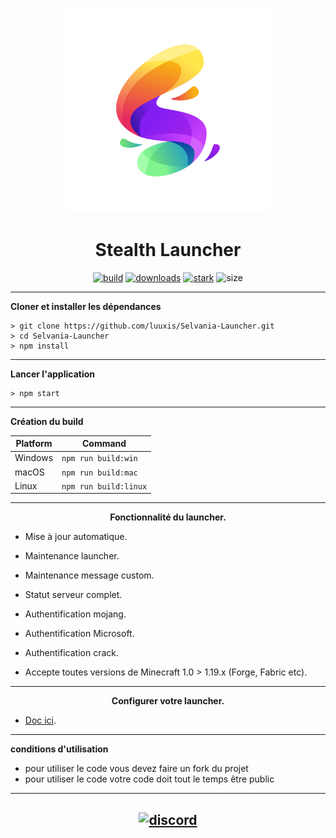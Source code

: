 <p align="center"><img src="../src/assets/images/icon.png" width="65%" height="65%" alt="icon-launcher"></p>

<h1 align="center">Stealth Launcher</h1>

[<p align="center">
<img src="https://img.shields.io/badge/build-Stable-orange.svg?style=social&logo=appveyor" alt="build">](https://github.com/luuxis/Selvania-Launcher/releases) 
[<img src="https://img.shields.io/badge/version-1.0.0-orange.svg?style=social&logo=appveyor" alt="downloads">](https://github.com/luuxis/Selvania-Launcher/releases) 
[<img src="https://img.shields.io/badge/plateforme-win,%20mac,%20linux-blue.svg?style=social&logo=appveyor" alt="stark">](https://github.com/luuxis/Selvania-Launcher/releases)
<img src="https://img.shields.io/github/languages/code-size/luuxis/Selvania-Launcher?style=social&logo=appveyor" alt="size">
</p>


---

**Cloner et installer les dépendances**

```console
> git clone https://github.com/luuxis/Selvania-Launcher.git
> cd Selvania-Launcher
> npm install
```
---

**Lancer l'application**

```console
> npm start
```
---

**Création du build**

| Platform    | Command              |
| ----------- | -------------------- |
| Windows  | `npm run build:win`   |
| macOS    | `npm run build:mac`   |
| Linux    | `npm run build:linux` |

---

**<p align="center">Fonctionnalité du launcher.</p>**

- Mise à jour automatique.

- Maintenance launcher.

- Maintenance message custom.

- Statut serveur complet.

- Authentification mojang.

- Authentification Microsoft.

- Authentification crack.

- Accepte toutes versions de Minecraft 1.0 > 1.19.x (Forge, Fabric etc).

---
**<p align="center">Configurer votre launcher.</p>**

- [Doc ici](./wiki.md).

---

**conditions d'utilisation**
- pour utiliser le code vous devez faire un fork du projet
- pour utiliser le code votre code doit tout le temps être public

---

[<p align="center"><img src="https://discordapp.com/api/guilds/819729377650278420/embed.png?style=banner4" alt="discord">](https://discord.gg/e9q7Yr2cuQ) 
---

[releases]: https://github.com/luuxis/Selvania-Launcher/releases 'releases'
[build]: https://github.com/luuxis/Selvania-Launcher/releases 'build'


